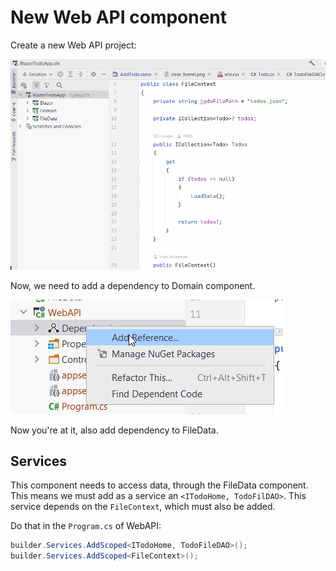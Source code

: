 # New Web API component

Create a new Web API project:

![](Resources/NewWebApi.gif)

Now, we need to add a dependency to Domain component.

![](Resources/DependencyToDomain.png)

Now you're at it, also add dependency to FileData.

## Services

This component needs to access data, through the FileData component. This means we must add as a service an `<ITodoHome, TodoFilDAO>`.
This service depends on the `FileContext`, which must also be added.

Do that in the `Program.cs` of WebAPI:

```csharp
builder.Services.AddScoped<ITodoHome, TodoFileDAO>();
builder.Services.AddScoped<FileContext>();
```